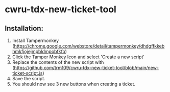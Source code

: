 # cwru-tdx-new-ticket-tool


## Installation:
1. Install Tampermonkey (https://chrome.google.com/webstore/detail/tampermonkey/dhdgffkkebhmkfjojejmpbldmpobfkfo)
2. Click the Tamper Monkey Icon and select 'Create a new script'
3. Replace the contents of the new script with (https://github.com/trm109/cwru-tdx-new-ticket-tool/blob/main/new-ticket-script.js)
4. Save the script.
5. You should now see 3 new buttons when creating a ticket.
